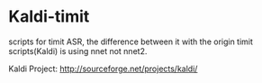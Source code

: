 Kaldi-timit
===========

scripts for timit ASR, the difference between it with the origin timit scripts(Kaldi) is using nnet not nnet2.

Kaldi Project: http://sourceforge.net/projects/kaldi/
